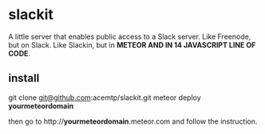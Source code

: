 # slackit

A little server that enables public access to a Slack server. Like Freenode, but on Slack. Like Slackin, but in **METEOR AND IN 14 JAVASCRIPT LINE OF CODE**.

## install

git clone git@github.com:acemtp/slackit.git
meteor deploy **yourmeteordomain**

then go to http://**yourmeteordomain**.meteor.com and follow the instruction.
